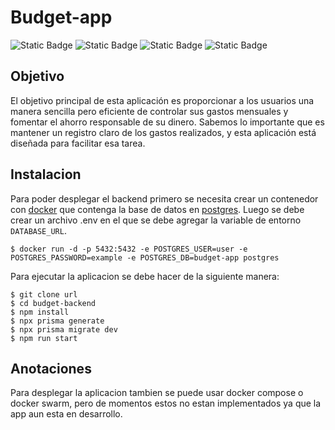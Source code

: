 # Budget-app

![Static Badge](https://img.shields.io/badge/node_version-18.16.1-44cc44)
![Static Badge](https://img.shields.io/badge/npm_version-9.8.0-4444cc)
![Static Badge](https://img.shields.io/badge/nest_version-10.1.9-cc4444)
![Static Badge](https://img.shields.io/badge/state-development-cc1111)

## Objetivo

El objetivo principal de esta aplicación es proporcionar a los usuarios una manera sencilla pero eficiente de controlar sus gastos mensuales y fomentar el ahorro responsable de su dinero. Sabemos lo importante que es mantener un registro claro de los gastos realizados, y esta aplicación está diseñada para facilitar esa tarea.

## Instalacion

Para poder desplegar el backend primero se necesita crear un contenedor con [docker](https://www.docker.com/) que contenga la base de datos en [postgres](https://www.postgresql.org/). Luego se debe crear un archivo .env en el que se debe agregar la variable de entorno `DATABASE_URL`.

```
$ docker run -d -p 5432:5432 -e POSTGRES_USER=user -e POSTGRES_PASSWORD=example -e POSTGRES_DB=budget-app postgres
```
Para ejecutar la aplicacion se debe hacer de la siguiente manera:

```
$ git clone url
$ cd budget-backend
$ npm install
$ npx prisma generate
$ npx prisma migrate dev
$ npm run start
```
## Anotaciones

Para desplegar la aplicacion tambien se puede usar docker compose o docker swarm, pero de momentos estos no estan implementados ya que la app aun esta en desarrollo.